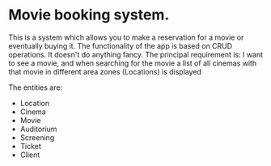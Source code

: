 # Movie booking system.

This is a system which allows you to make a reservation for a movie or eventually buying it.
The functionality of the app is based on CRUD operations. It doesn't do anything fancy.
The principal requirement is: I want to see a movie, and when searching for the movie a list of all cinemas with that movie in different area zones (Locations) is displayed

The entities are:
  - Location
  - Cinema
  - Movie
  - Auditorium
  - Screening
  - Ticket
  - Client

